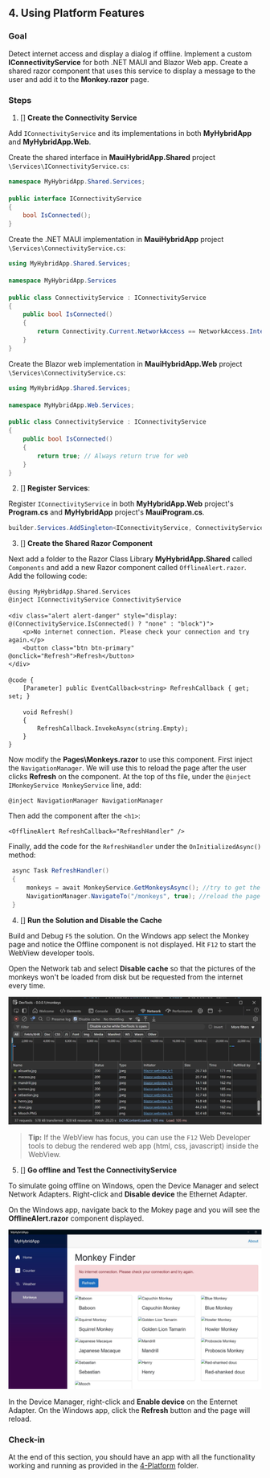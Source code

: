 ## 4. Using Platform Features

### Goal
Detect internet access and display a dialog if offline. Implement a custom **IConnectivityService** for both .NET MAUI and Blazor Web app. Create a shared razor component that uses this service to display a message to the user and add it to the **Monkey.razor** page.

### Steps
1. [] **Create the Connectivity Service**

Add `IConnectivityService` and its implementations in both **MyHybridApp** and **MyHybridApp.Web**.

Create the shared interface in **MauiHybridApp.Shared** project `\Services\IConnectivityService.cs`:
```csharp
namespace MyHybridApp.Shared.Services;

public interface IConnectivityService
{
    bool IsConnected();
}
```

Create the .NET MAUI implementation in **MauiHybridApp** project `\Services\ConnectivityService.cs`:
```csharp
using MyHybridApp.Shared.Services;

namespace MyHybridApp.Services

public class ConnectivityService : IConnectivityService
{
    public bool IsConnected()
    {
        return Connectivity.Current.NetworkAccess == NetworkAccess.Internet;
    }
}
```

Create the Blazor web implementation in **MauiHybridApp.Web** project `\Services\ConnectivityService.cs`:
```csharp
using MyHybridApp.Shared.Services;

namespace MyHybridApp.Web.Services;

public class ConnectivityService : IConnectivityService
{
    public bool IsConnected()
    {
        return true; // Always return true for web
    }
}
```

2. [] **Register Services**:  

Register `IConnectivityService` in both **MyHybridApp.Web** project's **Program.cs** and **MyHybridApp** project's **MauiProgram.cs**.

```csharp
builder.Services.AddSingleton<IConnectivityService, ConnectivityService>();
```

3. [] **Create the Shared Razor Component**

Next add a folder to the Razor Class Library **MyHybridApp.Shared** called `Components` and add a new Razor component called `OfflineAlert.razor`. Add the following code:

```razor
@using MyHybridApp.Shared.Services  
@inject IConnectivityService ConnectivityService

<div class="alert alert-danger" style="display: @(ConnectivityService.IsConnected() ? "none" : "block")">
    <p>No internet connection. Please check your connection and try again.</p>
    <button class="btn btn-primary" @onclick="Refresh">Refresh</button>
</div>

@code {
    [Parameter] public EventCallback<string> RefreshCallback { get; set; }
   
    void Refresh()
    {
        RefreshCallback.InvokeAsync(string.Empty); 
    }
}
```

Now modify the **Pages\Monkeys.razor** to use this component. First inject the `NavigationManager`. We will use this to reload the page after the user clicks **Refresh** on the component. At the top of ths file, under the `@inject IMonkeyService MonkeyService` line, add:

```razor
@inject NavigationManager NavigationManager
```

Then add the component after the `<h1>`:
```razor
<OfflineAlert RefreshCallback="RefreshHandler" />
```

Finally, add the code for the `RefreshHandler` under the `OnInitializedAsync()` method:

```csharp
 async Task RefreshHandler()
 {
     monkeys = await MonkeyService.GetMonkeysAsync(); //try to get the monkeys again
     NavigationManager.NavigateTo("/monkeys", true); //reload the page
 }
```

4. [] **Run the Solution and Disable the Cache**

Build and Debug `F5` the solution. On the Windows app select the Monkey page and notice the Offline component is not displayed. Hit `F12` to start the WebView developer tools. 

Open the Network tab and select **Disable cache** so that the pictures of the monkeys won't be loaded from disk but be requested from the internet every time. 

![](/images/WebDevTools.jpg)

>**Tip:** If the WebView has focus, you can use the `F12` Web Developer tools to debug the rendered web app (html, css, javascript) inside the WebView.

5. [] **Go offline and Test the ConnectivityService**

To simulate going offline on Windows, open the Device Manager and select Network Adapters. Right-click and **Disable device** the Ethernet Adapter. 

On the Windows app, navigate back to the Mokey page and you will see the **OfflineAlert.razor** component displayed. 

![](/images/OfflineAlert.jpg)

In the Device Manager, right-click and **Enable device** on the Enternet Adapter. On the Windows app, click the **Refresh** button and the page will reload. 

### Check-in

At the end of this section, you should have an app with all the functionality working and running as provided in the [4-Platform](../4-Platform/) folder.